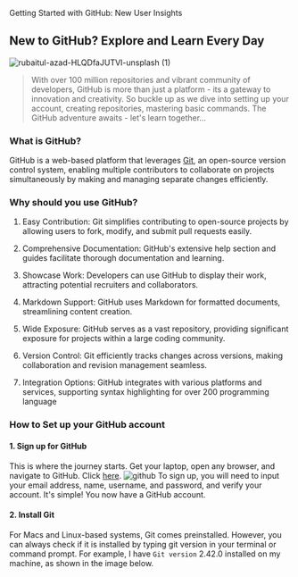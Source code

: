 Getting Started with GitHub: New User Insights
## New to GitHub? Explore and Learn Every Day
![rubaitul-azad-HLQDfaJUTVI-unsplash (1)](https://github.com/lucy-kevin/githubjourney/assets/109363782/997b794b-8e73-4a87-aeec-fd952b8df91e) 

> With over 100 million repositories and vibrant community of developers, GitHub is more than just a platform - its a gateway to innovation and creativity. So buckle up as we dive into setting up your account, creating repositories, mastering basic commands. The GitHub adventure awaits - let's learn together...

### What is GitHub?
GitHub is a web-based platform that leverages [Git](https://www.git-scm.com/#:~:text=Git%20is%20a%20free%20and%20open%20source%20distributed%20version%20control%20system%20designed%20to%20handle%20everything%20from%20small%20to%20very%20large%20projects%20with%20speed%20and%20efficiency.), an open-source version control system, enabling multiple contributors to collaborate on projects simultaneously by making and managing separate changes efficiently.

### Why should you use GitHub?
1. Easy Contribution: Git simplifies contributing to open-source projects by allowing users to fork, modify, and submit pull requests easily.

2. Comprehensive Documentation: GitHub's extensive help section and guides facilitate thorough documentation and learning.

3. Showcase Work: Developers can use GitHub to display their work, attracting potential recruiters and collaborators.

4. Markdown Support: GitHub uses Markdown for formatted documents, streamlining content creation.

5. Wide Exposure: GitHub serves as a vast repository, providing significant exposure for projects within a large coding community.

6. Version Control: Git efficiently tracks changes across versions, making collaboration and revision management seamless.

7. Integration Options: GitHub integrates with various platforms and services, supporting syntax highlighting for over 200 programming language

### How to Set up your GitHub account
#### 1. Sign up for GitHub
This is where the journey starts. Get your laptop, open any browser, and navigate to GitHub. Click [here](https://github.com).
![github](https://github.com/lucy-kevin/githubjourney/assets/109363782/74b43094-d8ab-4a7f-a1d3-573a79589491)
To sign up, you will need to input your email address, name, username, and password, and verify your account. It's simple! You now have a GitHub account.
#### 2. Install Git
For Macs and Linux-based systems, Git comes preinstalled. However, you can always check if it is installed by typing git version in your terminal or command prompt. For example, I have ` Git version ` 2.42.0 installed on my machine, as shown in the image below.


